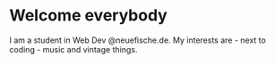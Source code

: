 # Welcome everybody 
I am a student in Web Dev @neuefische.de. My interests are - next to coding - music and vintage things.
